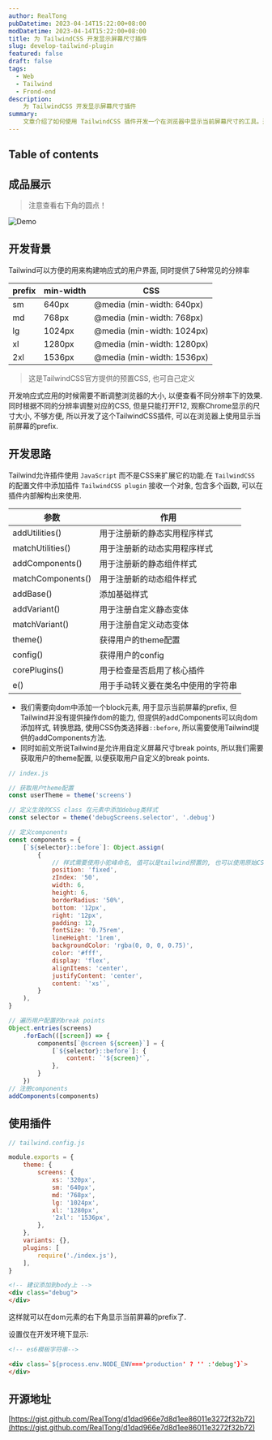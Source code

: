 ```yaml
---
author: RealTong
pubDatetime: 2023-04-14T15:22:00+08:00
modDatetime: 2023-04-14T15:22:00+08:00
title: 为 TailwindCSS 开发显示屏幕尺寸插件
slug: develop-tailwind-plugin
featured: false
draft: false
tags:
  - Web
  - Tailwind
  - Frond-end
description:
    为 TailwindCSS 开发显示屏幕尺寸插件
summary:
    文章介绍了如何使用 TailwindCSS 插件开发一个在浏览器中显示当前屏幕尺寸的工具。通过添加自定义的 CSS 类和伪元素 ::before，结合 TailwindCSS 的功能，实现了在页面右下角显示当前屏幕尺寸的功能。同时，作者提供了使用方法和在开发环境下的设置建议。
---
```

## Table of contents

## 成品展示
> 注意查看右下角的圆点！

![Demo](@assets/images/posts/develop-tailwind-plugin/demo.gif)

## 开发背景

Tailwind可以方便的用来构建响应式的用户界面, 同时提供了5种常见的分辨率

| prefix  | min-width | CSS |
| --- | --- | --- |
| sm | 640px | @media (min-width: 640px) |
| md | 768px | @media (min-width: 768px) |
| lg | 1024px | @media (min-width: 1024px) |
| xl | 1280px | @media (min-width: 1280px) |
| 2xl | 1536px | @media (min-width: 1536px) |

> 这是TailwindCSS官方提供的预置CSS, 也可自己定义
> 

开发响应式应用的时候需要不断调整浏览器的大小, 以便查看不同分辨率下的效果. 同时根据不同的分辨率调整对应的CSS, 但是只能打开F12, 观察Chrome显示的尺寸大小, 不够方便, 所以开发了这个TailwindCSS插件, 可以在浏览器上使用显示当前屏幕的prefix.

## 开发思路

Tailwind允许插件使用 `JavaScript` 而不是CSS来扩展它的功能.在 `TailwindCSS` 的配置文件中添加插件 `TailwindCSS plugin` 接收一个对象, 包含多个函数, 可以在插件内部解构出来使用.

| 参数 | 作用 |
| --- | --- |
| addUtilities() | 用于注册新的静态实用程序样式 |
| matchUtilities() | 用于注册新的动态实用程序样式 |
| addComponents() | 用于注册新的静态组件样式 |
| matchComponents() | 用于注册新的动态组件样式 |
| addBase() | 添加基础样式 |
| addVariant() | 用于注册自定义静态变体 |
| matchVariant() | 用于注册自定义动态变体 |
| theme() | 获得用户的theme配置 |
| config() | 获得用户的config |
| corePlugins() | 用于检查是否启用了核心插件 |
| e() | 用于手动转义要在类名中使用的字符串 |

- 我们需要向dom中添加一个block元素, 用于显示当前屏幕的prefix, 但Tailwind并没有提供操作dom的能力, 但提供的addComponents可以向dom添加样式, 转换思路, 使用CSS伪类选择器`::before`, 所以需要使用Tailwind提供的addComponents方法.
- 同时如前文所说Tailwind是允许用自定义屏幕尺寸break points, 所以我们需要获取用户的theme配置, 以便获取用户自定义的break points.

```jsx
// index.js

// 获取用户theme配置
const userTheme = theme('screens')

// 定义生效的CSS class 在元素中添加debug类样式
const selector = theme('debugScreens.selector', '.debug')

// 定义components
const components = {
    [`${selector}::before`]: Object.assign(
        {
            // 样式需要使用小驼峰命名, 值可以是tailwind预置的, 也可以使用原始CSS的写法
            position: 'fixed',
            zIndex: '50',
            width: 6,
            height: 6,
            borderRadius: '50%',
            bottom: '12px',
            right: '12px',
            padding: 12,
            fontSize: '0.75rem',
            lineHeight: '1rem',
            backgroundColor: 'rgba(0, 0, 0, 0.75)',
            color: '#fff',
            display: 'flex',
            alignItems: 'center',
            justifyContent: 'center',
            content: `'xs'`,
        }
    ),
}

// 遍历用户配置的break points
Object.entries(screens)
    .forEach(([screen]) => {
        components[`@screen ${screen}`] = {
            [`${selector}::before`]: {
                content: `'${screen}'`,
            },
        }
    })
// 注册components
addComponents(components)
```

## 使用插件

```jsx
// tailwind.config.js

module.exports = {
    theme: {
        screens: {
            xs: '320px',
            sm: '640px',
            md: '768px',
            lg: '1024px',
            xl: '1280px',
            '2xl': '1536px',
        },
    },
    variants: {},
    plugins: [
        require('./index.js'),
    ],
}
```

```html
<!-- 建议添加到body上 -->
<div class="debug">
</div>
```

这样就可以在dom元素的右下角显示当前屏幕的prefix了.

设置仅在开发环境下显示: 

```html
<!-- es6模板字符串-->

<div class=`${process.env.NODE_ENV==='production' ? '' :'debug'}`>
</div>
```

## 开源地址

[https://gist.github.com/RealTong/d1dad966e7d8d1ee86011e3272f32b72](https://gist.github.com/RealTong/d1dad966e7d8d1ee86011e3272f32b72)